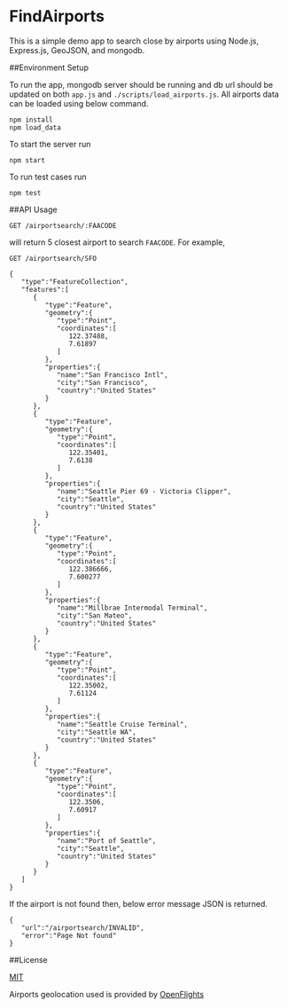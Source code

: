 FindAirports
============

This is a simple demo app to search close by airports using Node.js, Express.js, GeoJSON, and mongodb.


##Environment Setup

To run the app, mongodb server should be running and db url should be updated on both `app.js` and `./scripts/load_airports.js`. All airports data can be loaded using below command.
```
npm install
npm load_data
```

To start the server run
```
npm start
```

To run test cases run
```
npm test
```


##API Usage

```
GET /airportsearch/:FAACODE
```

will return 5 closest airport to search `FAACODE`. For example,

```
GET /airportsearch/SFO

{
   "type":"FeatureCollection",
   "features":[
      {
         "type":"Feature",
         "geometry":{
            "type":"Point",
            "coordinates":[
               122.37488,
               7.61897
            ]
         },
         "properties":{
            "name":"San Francisco Intl",
            "city":"San Francisco",
            "country":"United States"
         }
      },
      {
         "type":"Feature",
         "geometry":{
            "type":"Point",
            "coordinates":[
               122.35401,
               7.6138
            ]
         },
         "properties":{
            "name":"Seattle Pier 69 - Victoria Clipper",
            "city":"Seattle",
            "country":"United States"
         }
      },
      {
         "type":"Feature",
         "geometry":{
            "type":"Point",
            "coordinates":[
               122.386666,
               7.600277
            ]
         },
         "properties":{
            "name":"Millbrae Intermodal Terminal",
            "city":"San Mateo",
            "country":"United States"
         }
      },
      {
         "type":"Feature",
         "geometry":{
            "type":"Point",
            "coordinates":[
               122.35002,
               7.61124
            ]
         },
         "properties":{
            "name":"Seattle Cruise Terminal",
            "city":"Seattle WA",
            "country":"United States"
         }
      },
      {
         "type":"Feature",
         "geometry":{
            "type":"Point",
            "coordinates":[
               122.3506,
               7.60917
            ]
         },
         "properties":{
            "name":"Port of Seattle",
            "city":"Seattle",
            "country":"United States"
         }
      }
   ]
}
```

If the airport is not found then, below error message JSON is returned.

```
{
   "url":"/airportsearch/INVALID",
   "error":"Page Not found"
}
```

##License

[MIT](http://opensource.org/licenses/MIT)

Airports geolocation used is provided by [OpenFlights](http://openflights.org/data.html)
